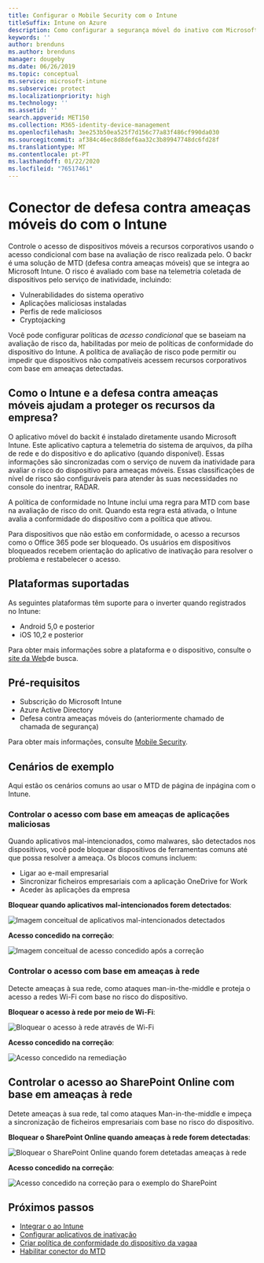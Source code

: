 ```yaml
---
title: Configurar o Mobile Security com o Intune
titleSuffix: Intune on Azure
description: Como configurar a segurança móvel do inativo com Microsoft Intune para controlar o acesso de dispositivos móveis aos seus recursos corporativos.
keywords: ''
author: brenduns
ms.author: brenduns
manager: dougeby
ms.date: 06/26/2019
ms.topic: conceptual
ms.service: microsoft-intune
ms.subservice: protect
ms.localizationpriority: high
ms.technology: ''
ms.assetid: ''
search.appverid: MET150
ms.collection: M365-identity-device-management
ms.openlocfilehash: 3ee253b50ea525f7d156c77a83f486cf990da030
ms.sourcegitcommit: af384c46ec8d8def6aa32c3b89947748dc6fd28f
ms.translationtype: MT
ms.contentlocale: pt-PT
ms.lasthandoff: 01/22/2020
ms.locfileid: "76517461"
---
```

# <a name="wandera-mobile-threat-defense-connector-with-intune"></a>Conector de defesa contra ameaças móveis do com o Intune  

Controle o acesso de dispositivos móveis a recursos corporativos usando o acesso condicional com base na avaliação de risco realizada pelo. O backr é uma solução de MTD (defesa contra ameaças móveis) que se integra ao Microsoft Intune.  O risco é avaliado com base na telemetria coletada de dispositivos pelo serviço de inatividade, incluindo:
- Vulnerabilidades do sistema operativo
- Aplicações maliciosas instaladas
- Perfis de rede maliciosos
- Cryptojacking

Você pode configurar políticas de *acesso condicional* que se baseiam na avaliação de risco da, habilitadas por meio de políticas de conformidade do dispositivo do Intune. A política de avaliação de risco pode permitir ou impedir que dispositivos não compatíveis acessem recursos corporativos com base em ameaças detectadas.  


## <a name="how-do-intune-and-wandera-mobile-threat-defense-help-protect-your-company-resources"></a>Como o Intune e a defesa contra ameaças móveis ajudam a proteger os recursos da empresa?  

O aplicativo móvel do backit é instalado diretamente usando Microsoft Intune. Este aplicativo captura a telemetria do sistema de arquivos, da pilha de rede e do dispositivo e do aplicativo (quando disponível). Essas informações são sincronizadas com o serviço de nuvem da inatividade para avaliar o risco do dispositivo para ameaças móveis. Essas classificações de nível de risco são configuráveis para atender às suas necessidades no console do inentrar, RADAR.

A política de conformidade no Intune inclui uma regra para MTD com base na avaliação de risco do onit. Quando esta regra está ativada, o Intune avalia a conformidade do dispositivo com a política que ativou.

Para dispositivos que não estão em conformidade, o acesso a recursos como o Office 365 pode ser bloqueado. Os usuários em dispositivos bloqueados recebem orientação do aplicativo de inativação para resolver o problema e restabelecer o acesso.

## <a name="supported-platforms"></a>Plataformas suportadas  

As seguintes plataformas têm suporte para o inverter quando registrados no Intune:

- Android 5,0 e posterior  
- iOS 10,2 e posterior  

Para obter mais informações sobre a plataforma e o dispositivo, consulte o [site da Web](https://www.wandera.com/mobile-threat-defense/)de busca.

## <a name="prerequisites"></a>Pré-requisitos  

- Subscrição do Microsoft Intune  
- Azure Active Directory  
- Defesa contra ameaças móveis do (anteriormente chamado de chamada de segurança)  

Para obter mais informações, consulte [Mobile Security](https://www.wandera.com/mobile-security/).
 
## <a name="sample-scenarios"></a>Cenários de exemplo

Aqui estão os cenários comuns ao usar o MTD de página de inpágina com o Intune.

### <a name="control-access-based-on-threats-from-malicious-apps"></a>Controlar o acesso com base em ameaças de aplicações maliciosas  

Quando aplicativos mal-intencionados, como malwares, são detectados nos dispositivos, você pode bloquear dispositivos de ferramentas comuns até que possa resolver a ameaça. Os blocos comuns incluem:  
- Ligar ao e-mail empresarial  
- Sincronizar ficheiros empresariais com a aplicação OneDrive for Work  
- Aceder às aplicações da empresa  

**Bloquear quando aplicativos mal-intencionados forem detectados**:

![Imagem conceitual de aplicativos mal-intencionados detectados](./media/wandera-mtd-connector/wandera-malicious-apps-blocked.png)  

**Acesso concedido na correção**: 

![Imagem conceitual de acesso concedido após a correção](./media/wandera-mtd-connector/wandera-malicious-apps-unblocked.png)


### <a name="control-access-based-on-threat-to-network"></a>Controlar o acesso com base em ameaças à rede  

Detecte ameaças à sua rede, como ataques man-in-the-middle e proteja o acesso a redes Wi-Fi com base no risco do dispositivo.  

**Bloquear o acesso à rede por meio de Wi-Fi**:  

![Bloquear o acesso à rede através de Wi-Fi](./media/wandera-mtd-connector/wandera-network-wifi-blocked.png)

**Acesso concedido na correção**:  

![Acesso concedido na remediação](./media/wandera-mtd-connector/wandera-network-wifi-unblocked.png)  

## <a name="control-access-to-sharepoint-online-based-on-threat-to-network"></a>Controlar o acesso ao SharePoint Online com base em ameaças à rede

Detete ameaças à sua rede, tal como ataques Man-in-the-middle e impeça a sincronização de ficheiros empresariais com base no risco do dispositivo.

**Bloquear o SharePoint Online quando ameaças à rede forem detectadas**:  

![Bloquear o SharePoint Online quando forem detetadas ameaças à rede](./media/wandera-mtd-connector/wandera-network-spo-blocked.png)  


**Acesso concedido na correção**:  

![Acesso concedido na correção para o exemplo do SharePoint](./media/wandera-mtd-connector/wandera-network-spo-unblocked.png)  

## <a name="next-steps"></a>Próximos passos

- [Integrar o ao Intune](wandera-mtd-connector-integration.md)
- [Configurar aplicativos de inativação](mtd-apps-ios-app-configuration-policy-add-assign.md)
- [Criar política de conformidade do dispositivo da vagaa](mtd-device-compliance-policy-create.md)
- [Habilitar conector do MTD](mtd-connector-enable.md)
